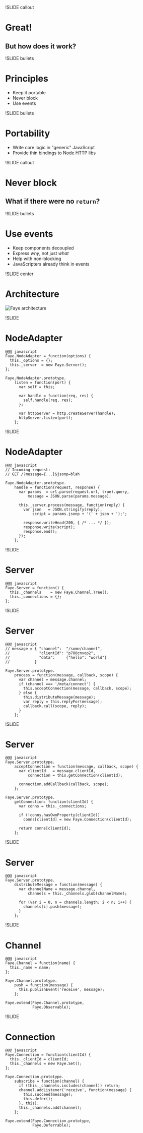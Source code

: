 !SLIDE callout
# Great!
## But how does it work?


!SLIDE bullets
# Principles

* Keep it portable
* Never block
* Use events


!SLIDE bullets
# Portability
* Write core logic in "generic" JavaScript
* Provide thin bindings to Node HTTP libs


!SLIDE callout
# Never block
## What if there were no `return`?


!SLIDE bullets
# Use events

* Keep components decoupled
* Express _why_, not just _what_
* Help with non-blocking
* JavaScripters already think in events


!SLIDE center
# Architecture

![Faye architecture](faye-arch.png)


!SLIDE
# NodeAdapter

    @@@ javascript
    Faye.NodeAdapter = function(options) {
      this._options = {};
      this._server  = new Faye.Server();
    };
    
    Faye.NodeAdapter.prototype.
        listen = function(port) {
          var self = this;
          
          var handle = function(req, res) {
            self.handle(req, res);
          };
          
          var httpServer = http.createServer(handle);
          httpServer.listen(port);
        };


!SLIDE
# NodeAdapter

    @@@ javascript
    // Incoming request:
    // GET /?message={...}&jsonp=blah
    
    Faye.NodeAdapter.prototype.
        handle = function(request, response) {
          var params  = url.parse(request.url, true).query,
              message = JSON.parse(params.message);
          
          this._server.process(message, function(reply) {
            var json   = JSON.stringify(reply),
                script = params.jsonp + '(' + json + ');';
            
            response.writeHead(200, { /* ... */ });
            response.write(script);
            response.end();
          });
        };


!SLIDE
# Server

    @@@ javascript
    Faye.Server = function() {
      this._channels    = new Faye.Channel.Tree();
      this._connections = {};
    };


!SLIDE
# Server
    
    @@@ javascript
    // message = { "channel":  "/some/channel",
    //             "clientId": "p780cnvop2",
    //             "data":     {"hello": "world"}
    //           }
                  
    Faye.Server.prototype.
        process = function(message, callback, scope) {
          var channel = message.channel;
          if (channel === '/meta/connect') {
            this.acceptConnection(message, callback, scope);
          } else {
            this.distributeMessage(message);
            var reply = this.replyFor(message);
            callback.call(scope, reply);
          }
        };


!SLIDE
# Server

    @@@ javascript
    Faye.Server.prototype.
        acceptConnection = function(message, callback, scope) {
          var clientId   = message.clientId,
              connection = this.getConnection(clientId);
          
          connection.addCallback(callback, scope);
        };
    
    Faye.Server.prototype.
        getConnection: function(clientId) {
          var conns = this._connections;
          
          if (!conns.hasOwnProperty(clientId))
            conns[clientId] = new Faye.Connection(clientId);
          
          return conns[clientId];
        };


!SLIDE
# Server

    @@@ javascript
    Faye.Server.prototype.
        distributeMessage = function(message) {
          var channelName = message.channel,
              channels = this._channels.glob(channelName);
          
          for (var i = 0, n = channels.length; i < n; i++) {
            channels[i].push(message);
          }
        };


!SLIDE
# Channel

    @@@ javascript
    Faye.Channel = function(name) {
      this._name = name;
    };
    
    Faye.Channel.prototype.
        push = function(message) {
          this.publishEvent('receive', message);
        };
    
    Faye.extend(Faye.Channel.prototype,
                Faye.Observable);


!SLIDE
# Connection

    @@@ javascript
    Faye.Connection = function(clientId) {
      this._clientId = clientId;
      this._channels = new Faye.Set();
    };
    
    Faye.Connection.prototype.
        subscribe = function(channel) {
          if (this._channels.includes(channel)) return;
          channel.addListener('receive', function(message) {
            this.succeed(message);
            this.defer();
          }, this);
          this._channels.add(channel);
        };
    
    Faye.extend(Faye.Connection.prototype,
                Faye.Deferrable);
